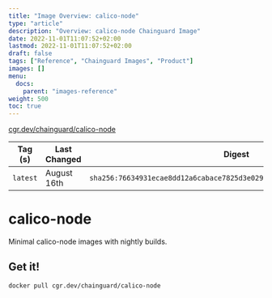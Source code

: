 ```yaml
---
title: "Image Overview: calico-node"
type: "article"
description: "Overview: calico-node Chainguard Image"
date: 2022-11-01T11:07:52+02:00
lastmod: 2022-11-01T11:07:52+02:00
draft: false
tags: ["Reference", "Chainguard Images", "Product"]
images: []
menu:
  docs:
    parent: "images-reference"
weight: 500
toc: true
---
```


[cgr.dev/chainguard/calico-node](https://github.com/chainguard-images/images/tree/main/images/calico-node)

| Tag (s)   | Last Changed | Digest                                                                    |
|-----------|--------------|---------------------------------------------------------------------------|
|  `latest` | August 16th  | `sha256:76634931ecae8dd12a6cabace7825d3e029dda5784f2f753cd1c539b33f9407f` |

# calico-node

Minimal calico-node images with nightly builds.

## Get it!

```shell
docker pull cgr.dev/chainguard/calico-node
```
